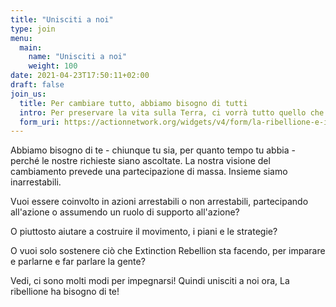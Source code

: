 ```yaml
---
title: "Unisciti a noi"
type: join
menu:
  main:
    name: "Unisciti a noi"
    weight: 100
date: 2021-04-23T17:50:11+02:00
draft: false
join_us:
  title: Per cambiare tutto, abbiamo bisogno di tutti
  intro: Per preservare la vita sulla Terra, ci vorrà tutto quello che abbiamo. La ribellione ha bisogno di te, qualsiasi ruolo tu voglia svolgere.
  form_uri: https://actionnetwork.org/widgets/v4/form/la-ribellione-e-iniziata-unisciti-a-noi
---
```


Abbiamo bisogno di te - chiunque tu sia, per quanto tempo tu abbia - perché le nostre richieste siano ascoltate. La nostra visione del cambiamento prevede una partecipazione di massa. Insieme siamo inarrestabili.

Vuoi essere coinvolto in azioni arrestabili o non arrestabili, partecipando all'azione o assumendo un ruolo di supporto all'azione?

O piuttosto aiutare a costruire il movimento, i piani e le strategie?

O vuoi solo sostenere ciò che Extinction Rebellion sta facendo, per imparare e parlarne e far parlare la gente?

Vedi, ci sono molti modi per impegnarsi! Quindi unisciti a noi ora, La ribellione ha bisogno di te!
